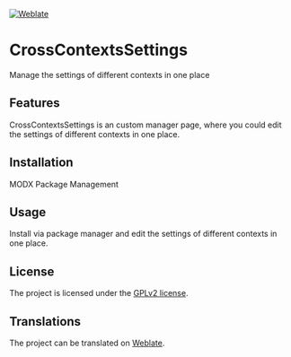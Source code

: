 [![Weblate](https://hosted.weblate.org/widgets/modx-crosscontextssettings/-/svg-badge.svg)](https://hosted.weblate.org/engage/modx-crosscontextssettings/)

# CrossContextsSettings

Manage the settings of different contexts in one place

## Features

CrossContextsSettings is an custom manager page, where you could edit the
settings of different contexts in one place.

## Installation

MODX Package Management

## Usage

Install via package manager and edit the settings of different contexts in one
place.

## License

The project is licensed under the [GPLv2 license](https://github.com/Jako/CrossContextsSettings/blob/master/core/components/crosscontextssettings/docs/license.md).

## Translations

The project can be translated on [Weblate](https://hosted.weblate.org/engage/modx-crosscontextssettings/).
